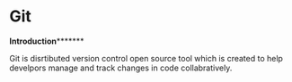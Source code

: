 # Git
************************************Introduction*******************************************

Git is disrtibuted version control open source tool which is created to help develpors manage and track changes in code collabratively.
